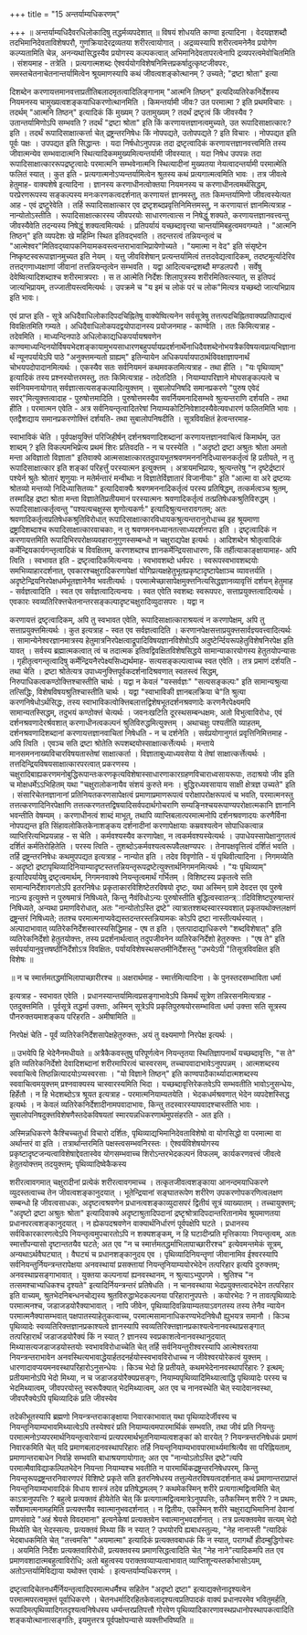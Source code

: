 +++
title = "15 अन्तर्याम्यधिकरणम्"

+++
॥ अन्तर्याम्यधिदैवरधिलोकादिषु तद्धर्मव्यपदेशात् ॥ विषयं शोधयति काण्वा इत्यादिना । वेदयज्ञशब्दौ तदभिमानिदेवताविशेषपरौ, गुणक्रियादेरद्रव्यतया शरीरत्वायोगात् । अद्रव्यस्यापि शरीरत्वमनेनैव प्रयोगेण कल्प्यतामिति चेन्न, अनन्यथासिद्धस्यैव प्रयोगस्य कल्पकत्वात् अभिमानिदेवतापरत्वेनापि द्रव्यपरत्वमेवोचितमिति । संशयमाह - तत्रेति । प्रत्यगात्मशब्दः ऐश्वर्ययोगविशेषनिमित्तप्रकर्षादुत्कृष्टजीवपरः, समस्तचेतनाचेतनान्तर्यामित्वेन श्रूयमाणस्यापि कथं जीवत्वशङ्कोत्थानम् ? उच्यते; "द्रष्टा श्रोता" इत्या

दिशब्देन करणायत्तमानवत्ताप्रतीतिबलादमृतत्वादिलिङ्गानाम् "आत्मनि तिष्ठन्" इत्यदिव्यतिरेकनिर्देशस्य नियमनस्य चामुख्यत्वशङ्कयाधिकरणोत्थानमिति । किमन्तर्यामी जीवः? उत परमात्मा ? इति प्रथमविचारः । तदर्थम् "आत्मनि तिष्ठन्" इत्यादिकं किं मुख्यम् ? उतामुख्यम् ? तदर्थं द्रष्टृत्वं किं जीवस्यैव ? उतान्तर्यामिणोऽपि सम्भवति ? तदर्थं "द्रष्टा श्रोता" इति किं करणायत्तज्ञानत्वमुच्यते, उत रूपादिसाक्षात्कारः? इति । तदर्थं रूपादिसाक्षात्कर्त्ता चेत् द्रष्ट्रन्तरनिषेधः किं नोपपद्यते, उतोपपद्यते ? इति विचारः । नोपपद्यत इति पूर्वः पक्षः । उपपद्यत इति सिद्धान्तः । यदा निर्षधोऽनुपपन्नः तदा द्रष्टृत्वादिकं करणायत्तज्ञानवत्त्वमिति तस्य जीवात्मन्येव सम्भवादात्मनि स्थित्यादिकममुख्यमित्यन्तर्यामी जीवस्यात् । यदा निषेध उपपन्नः तदा रूपादिसाक्षात्काररूपद्रष्टृत्वादेः परमात्मनि सम्भवेनात्मनि स्थित्यादीनां मुख्यतया नेयत्वादन्तर्यामी परमात्मेति फलितं स्यात् । कुत इति - प्रत्यगात्मनोऽप्यन्तर्यामित्वेन श्रुतस्य कथं प्रत्यगात्मत्वमिति भावः । तत्र जीवत्वे हेतुमाह- वाक्यशेषे इत्यादिना । ज्ञानस्य करणाधीनत्वोक्तया नियमनस्य च करणाधीनत्वमर्थसिद्धम्, परप्रेरणरूपस्य सङ्कल्पस्य मनःकरणकत्वदर्शनात् करणायत्तं ज्ञानमस्तु, ततः किमन्तर्यामिणो जीवत्वस्येत्यत आह - एवं द्रष्टुरेवेति । तर्हि रूपादिसाक्षात्कार एव द्रष्टृशब्दप्रवृत्तिनिमित्तमस्तु, न करणायात्तं ज्ञानमित्यत्राह - नान्योतोऽस्तीति । रूपादिसाक्षात्कारस्य जीवपरयोः साधारणत्वात्स न निषेद्धुं शक्यते, करणायत्तज्ञानवत्त्वन्तु जीवस्यैवेति तदन्यस्य निषेद्धुं शक्यत्वमित्यर्थः । प्रतिपर्यायं यच्छब्दावृत्त्या चान्तर्यामिबहुत्वमवगम्यते । "आत्मनि तिष्ठन्" इति व्यपदेशः खे महिम्नि स्थित इतिवद्भवति । तदन्तरत्वं तन्नियन्तृत्वं च "आत्मेश्वर"मितिवद्य्वापकनियामकवस्त्वन्तराभावाभिप्रायेणोच्यते । "यमात्मा न वेद" इति संसृष्टेन निष्कृष्टस्वरूपाज्ञानमुच्यत इति नेयम् । यत्तु जीवविशेषान् प्रत्यन्तर्यामित्वं तत्तदवेद्यत्वादिकम्, तदष्टमूर्त्यादेरिव तत्तद्गणाध्यक्षाणां जीवानां तत्तन्नियन्तृत्वेन सम्भवति । यद्वा आदित्यचन्द्रशब्दौ मण्डलपरौ । सर्वेषु देवेष्वित्यादिशब्दाश्च शरीरमात्रपराः । स त आत्मेति निर्देशः शिलापुत्रस्य शरीरमितिवत्स्यात्, स इतिपदं जात्यभिप्रायम्, तज्जातीयस्त्वमित्यर्थः । उपक्रमे च "य इमं च लोकं परं च लोक"मित्यत्र यच्छब्दो जात्यभिप्राय इति भावः।

एवं प्राप्त इति - सूत्रे अधिदैवाधिलोकादिपदचिह्नितेषु वाक्येष्वित्यनेन सर्वसूत्रेषु तत्तत्पदचिह्नितवाक्यप्रतिपाद्यत्वं विवक्षितमिति गम्यते । अधिदैवाधिलोकपदद्वयोपादानस्य प्रयोजनमाह - काण्वेति । ततः किमित्यत्राह - तदेवमिति । माध्यन्दिनपाठे अधिलोकाद्यधिकपर्यायश्रवणेन काण्वमाध्यन्दिनयोर्विषयभेदशङ्कायामुभयसाधारणबहुपर्यायप्रदर्शनार्थेनाधिदैवशब्देनोभयत्रैकविषयत्वप्रत्यभिज्ञानार्थं न्यूनपर्यायेऽपि पाठे "अनुक्त्तमन्यतो ग्राह्यम्" इतिन्यायेन अधिकपर्यायपाठार्थविवक्षाज्ञापनार्थं चोभयपदोपादानमित्यर्थः । एकस्यैव सतः सर्वनियमनं कथमवकतमित्यत्राह - तथा हीति । "यः पृथिव्याम्" इत्यादिकं तस्य प्रश्नस्योत्तरमस्तु, ततः किमित्यत्राह - तदेतदिति । नियाम्यापरिज्ञाने मोघसङ्कल्पत्वे च सर्वनियमनायोगात् सर्वज्ञात्सत्यसङ्कल्पादित्युक्त्तम् । सुबालोपनिषदि समानप्रकरणे "पुरुष एवेदं सवर्"मित्युक्त्तत्वादाह - पुरुषोत्तमादिति । पुरुषोत्तमस्यैव सवर्नियमनादिसम्भवे श्रुत्यन्तराणि दर्शयति - तथा हीति । परमात्मन एवेति - अत्र सर्वनियन्तृत्वादितरेषां नियाम्यकोटिनिवेशादस्यैवेत्यवधारणं फलितमिति भावः । एतद्वैशद्याय समानप्रकरणोक्त्तिं दर्शयति- तथा सुबालोपनिषदीति । सूत्रविवक्षितं हेत्वन्तरमाह-

स्वाभाविकं चेति । पूर्वपक्षयुक्त्तिं परिजिहीर्षन् दर्शनश्रवणादिशब्दानां करणायत्तज्ञानवाचित्वं किमार्थम्, उत शाब्दम् ? इति विकल्पमभिप्रेत्य प्रथमं शिरः प्रतिवदति - न च परस्येति । "अदृष्टो द्रष्टा अश्रुतः श्रोता अमतो मन्ता अविज्ञातो विज्ञाता" इतिवाक्ये आत्मसाक्षात्कारतदुपायभूतश्रवणमनननिदिध्यासनकर्तृत्वं हि प्रतीयते, न तु रूपादिसाक्षात्कार इति शङ्कां परिहर्त्तुं परस्यात्मन इत्युक्त्तम् । अत्रायमभिप्रायः, श्रुत्यन्तरेषु "न दृष्टेर्द्रष्टारं पश्येर्न श्रुतेः श्रोतारं शृणुयाः न मतेर्मन्तारं मन्वीथाः न विज्ञातेर्विज्ञातारं विजानीयाः" इति "आत्मा वा अरे द्रष्टव्यः श्रोतव्यो मन्तव्यो निदिध्यासितव्यः" इत्यादिवाक्यैः श्रवणमननादिकर्तृत्वं परस्य प्रतिषिद्धम्, तत्कर्मत्वञ्च श्रुतम्, तस्मादिह द्रष्टा श्रोता मन्ता विज्ञातेतिप्रतीयमानं परस्यात्मनः श्रवणादिकर्तृत्वं तत्प्रतिषेधकश्रुतिविरुद्धम् । रूपादिसाक्षात्कर्तृत्वन्तु "पश्यत्यचक्षुस्स शृणोत्यकर्णः" इत्यादिश्रुत्यन्तरावगतम्; अतः श्रवणादिकर्तृत्वप्रतिषेधकश्रुतिविरोधात् रूपादिसाक्षात्कारविधायकश्रुत्यन्तरानुरोधाच्च इह श्रूयमाणा द्रष्ट्रादिशब्दाश्च रूपादिसाक्षात्कारवाचकाः, न तु श्रवणमननध्यानतत्साध्यदर्शनपरा इति । द्रष्टृत्वादिकं न करणायत्तमिति रूपादिभिरपरोक्षव्यवहारानुगुणस्सम्बन्धो न चक्षुराद्यपेक्ष इत्यर्थः । आदिशब्देन श्रोतृत्वादिकं कर्मेन्द्रियकार्यगन्तृत्वादिकं च विवक्षितम्, करणशब्दश्च ज्ञानकर्मेन्द्रियसाधारणः, किं तर्हीत्याकाङ्क्षायामाह- अपि त्विति । स्वभावत इति - द्रष्टृत्वादिकमित्यन्वयः । स्वभावशब्दो धर्मपरः । स्वरूपस्वभावशब्दयोः समभिव्याहारदर्शनात्, एवकारश्चक्षुरादिकरणापेक्षां योगिप्रत्यक्षहेतुभूतप्रकृष्टादृष्टापेक्षाञ्च व्यावत्तर्यति । अदृष्टेन्द्रियनिरपेक्षधर्मभूतज्ञानेनैव भवतीत्यर्थः । परमात्मेच्छासापेक्षमुक्त्तनित्यसिद्धज्ञानव्यावृत्तिं दर्शयन् हेतुमाह - सर्वज्ञत्वादिति । स्वत एव सर्वज्ञत्वादित्यन्वयः । स्वत एवेति स्वशब्दः स्वरूपपरः, सत्ताप्रयुक्त्तत्वादित्यर्थः । एवकारः स्वव्यतिरिक्त्तचेतनान्तरसङ्कल्पादृष्टचक्षुरादिव्युदासपरः । यद्वा न

करणायत्तं द्रष्टृत्वादिकम्, अपि तु स्वभावत एवेति, रूपादिसाक्षात्काराश्रयत्वं न करणापेक्षम्, अपि तु सत्ताप्रयुक्त्तमित्यर्थः । कुत इत्यत्राह - स्वत एव सर्वज्ञत्वादिति । करणानपेक्षसत्ताप्रयुक्त्तसार्वज्ञ्यवत्त्वादित्यर्थः । सामान्येनेश्वरज्ञानमात्रस्य हेतुमात्रनिरपेक्षत्वाद्रूपादिविषयज्ञानविशेषोऽपि अदुष्टेर्न्दियरूपहेतुविशेषनिरपेक्ष इति यावत् । सर्वस्य ब्रह्मात्मकत्वात् त्वं च तदात्मक इतिवद्विवक्षितविशेषसिद्धये सामान्याकारयोगस्य हेतुतयोपन्यासः । गृहीतृत्वगन्तृत्वादिषु कर्मेन्द्रियनैरपेक्ष्यसिध्द्यर्थमाह- सत्यसङ्कल्पत्वाच्च स्वत एवेति । तत्र प्रमाणं दर्शयति - तथा चेति । द्रष्टा श्रोतेत्यत्र उपाध्यनुक्त्तिपूर्वकदर्शनादिश्रवणात् स्वतस्त्वं सिद्धम्, निरुपाधिकत्वकण्ठोक्त्तिश्चास्तीति चार्थः । यद्वा न केवलं "यस्सर्वज्ञः" "सत्यसङ्कल्पः" इति सामान्यश्रुत्या तत्सिद्धिः, विशेषविषयश्रुतिश्चास्तीति चार्थः । यद्वा "स्वाभाविकी ज्ञानबलक्रिया चे"ति श्रुत्या करणनिषेधोऽर्थसिद्धः, तस्य स्वाभाविकत्वोक्त्तिबलात्तद्विशेषभूतदर्शनश्रवणादेः करणनैरपेक्ष्यमपि सामान्यतस्सिद्धम्, तदुभयं कण्ठोक्त्तं चेत्यर्थः । जवनःखटिति दूरस्थसम्बन्धक्षमः, अतो विभुत्वाविरोधः, एवं दर्शनश्रवणादेरर्श्रवशात् करणाधीनत्वकल्पनं श्रुतिविरुद्धमित्युक्त्तम् । अथाचक्षुः पश्यतीति व्याहतम्, दर्शनश्रवणादिशब्दानां करणायत्तज्ञानवाचितां निषेधति - न च दर्शनेति । सर्वप्रयोगानुगतं प्रवृत्तिनिमित्तमाह - अपि त्विति । एवञ्च सति द्रष्टा श्रोतेति रूपशब्दयोस्साक्षात्कर्त्तेत्यर्थः । मन्ताये मानसमननाख्यविचारविषयतास्तेषां साक्षात्कर्ता । विज्ञाताबुध्याध्यवसेया ये तेषां साक्षात्कर्त्तेत्यर्थः । तत्तदिन्द्रियविषयसाक्षात्कारपरत्वात् प्रकरणस्य । चक्षुरादिबाह्यकरणमनोबुद्धिरूपान्तःकरणकृत्यविशेषास्साधारणाकारग्रहणविचाराध्वसायरूपाः, तदाश्रयो जीव इति च मोक्षधर्मेऽऽभिहितम् यथा "चक्षुरालोकनायैव संशयं कुरुते मनः । बुद्धिरध्यवसायाय साक्षी क्षेत्रज्ञ उच्यते" इति । संसारिचेतनज्ञानानां प्रतिनियतकरणसापेक्षत्वं प्रमाणाप्रमाणरूपत्वं परोक्षापरोक्षरूपत्वं च भवति, परमात्मनस्तु तत्तत्करणादिनिरपेक्षाणि तत्तत्करणतत्तद्विषयादिसर्वपदार्थगोचराणि सम्यङ्निश्चयरूपाण्यपरोक्षात्मकानि ज्ञानानि भवन्तीति वेषम्यम् । करणाधीनत्वं शाब्दं माभूत्, तथापि व्याप्तिबलात्परमात्मनोपि दर्शनश्रवणादयः करणैर्विना नोपपद्यन्त इति सिंहावलोकितकेनाशङ्कय दर्शनादीनां करणापेक्षायाः कम्रवश्यत्वेन सोपाधिकत्वान्न व्याप्तिरित्यभिप्रयन्नाह - स चेति । कर्मवश्यस्यैव करणापेक्षा, न त्वकर्मवश्यस्येत्यर्थः । उपाधेयस्सापेक्षानुगतत्वं दर्शितं कर्मतिरोहितेति । परस्य त्विति - तुशब्दोऽकर्मवश्यत्वरूपवैलक्षण्यपरः । तेनापक्षवृत्तित्वं दर्शितं भवति । तर्हि द्रष्ट्रन्तरनिषेधः कथमुपपद्यत इत्यत्राह - नान्योत इति । तदेव विवृणोति - यं पृथिवीत्यादिना । निगमय्येति - अदृष्टो द्रष्टापृथिव्यादिनियाम्यादृष्टस्तत्तन्नियन्तृरूपद्रष्टेत्युक्त्तार्थनिगमनमित्यर्थः । "यः पृथिव्याम्" इत्यादिपर्यायेषु द्रष्टृत्वमार्थम्, निगमनवाक्ये नियन्तृत्वमार्थं गर्भितम् । विशिष्टस्य प्रकृतत्वे सति सामान्यनिर्देशावगतोऽपि इतरनिषेधः प्रकृताकारविशिष्टेतरविषयो दृष्टः, यथा अस्मिन् ग्रामे देवदत्त एव पुरुषे नाऽन्य इत्युक्त्ते न पुरुषमात्रं निषिध्यते, किन्तु नैवंविधोऽन्यः पुरुषोस्तीति बुद्धित्वस्वातन्त्र्ादिविशिष्टपुरुषान्तरं निषिध्यते, अन्यथा प्रमाणविरोधात्, अतः "नान्योतोऽस्ति द्रष्टे" त्यात्रातश्शब्दस्वारस्यवशात् प्रकृतयथोक्त्तलक्षणं द्रष्ट्रन्तरं निषिध्यते; ततश्च परमात्मनाप्यवेद्यस्तदन्तरस्तन्नियामकः कोऽपि द्रष्टा नास्तीत्यर्थस्यात् । अल्पादाभावात् व्यतिरेकनिर्देशस्वारस्यसिद्धिमाह - एष त इति । एतत्पादाद्याधिकरणे "शब्दविशेषात्" इति व्यतिरेकनिर्देशो हेतुतयोक्त्तः, तस्य प्रदर्शनार्थत्वात् तदुपजीवनेन व्यतिरेकनिर्देशो हेतुरुक्त्तः । "एष ते" इति सर्वपर्यायानुवृत्तषष्ठीनिर्देशोऽत्र विवक्षितः, पर्यायविशेषस्थसप्तमीनिर्देशस्तु "उभयेऽपी "तिसूत्रविवक्षित इति विशेषः ॥

॥ न च स्मार्त्तमतद्धर्माभिलापाच्छारीरश्च ॥ अक्षरार्थमाह - स्मार्त्तमित्यादिना । के पुनस्तदसम्भाविता धर्मा

इत्यत्राह - स्वभावत एवेति । प्रधानस्यान्तर्यामित्वप्रसङ्गाभावेऽपि किमर्थं सूत्रेण तन्निरसनमित्यत्राह - एतदुक्त्तमिति । पूर्वसूत्रे तद्धर्मा उक्त्ताः, अस्मिन् सूत्रेऽपि प्रकृतिपुरुषयोरसम्भाविता धर्मा उक्त्ता सति सूत्रस्य पौनरुक्तयमाशङ्कय परिहरति - अमीषामिति ॥

निरपेक्षं चेति - पूर्वं व्यतिरेकनिर्देशसापेक्षहेतुरुक्त्तः, अयं तु वक्ष्यमाणो निरपेक्ष इत्यर्थः ।

॥ उभयेपि हि भेदेनैनमधीयते ॥ अत्रैकैकवस्तुषु परिपूर्णत्वेन नियन्तृतया स्थितिज्ञापनार्थं यच्छब्दावृत्तिः, "स ते" इति व्यतिरेकनिर्देशो देवादिशब्दानां शरीरमापिरत्वं चास्वरसम्, तच्चापवादाभावेऽनुपपन्नम् । आत्मशब्दस्य स्ववाचित्वे तिष्ठन्नित्यादयोऽप्यस्वरसाः । "यो विज्ञाने तिष्ठन्" इति काण्वपाठैकार्थ्यादात्मशब्दस्य स्ववाचित्वमयुक्त्तम् प्रश्नवाक्यस्य चास्वारस्यमिति भिदा । यच्छब्दावृत्तिरेकतवेऽपि सम्भवतीति भावोऽनुसन्धेयः, हिर्हेतौ । न हि भेदशब्दोऽत्र श्रूयत इत्यत्राह - परमात्मनियाम्यतयेति । भेदकधर्मश्रवणात् भेदेन व्यपदेशस्सिद्ध इत्यर्थः । न केवलं व्यतिरेकनिर्देशादीनामपवादाभावः, किन्तु तदस्वारस्यापवादश्चास्तीति भावः । सुबालोपनिषदुक्त्तविशेषणैस्तदेकविषयतां स्मारयन्नधिकरणार्थमुपसंहरति - अत इति ।

अस्मिन्नधिकरणे कैश्चिच्चतुर्धा विचारो दर्शितः, पृथिव्याद्यभिमानिदेवताविशेषो वा योगसिद्धो वा परमात्मा वा अर्थान्तरं वा इति । तत्रार्थान्तरमिति पक्षस्त्वसम्भवनिरस्तः । ऐश्वर्यविशेषयोगस्य प्रकृष्टादृष्टजन्यत्वाविशेषाद्देवतास्वेव योगसम्भवाच्च शिरोऽन्तरभेदकल्पनं विफलम्, कार्यकरणवत्त्वं जीवत्वे हेतुतयोक्त्तम् तदयुक्त्तम्; पृथिव्यादिष्वेकैकस्य

शरीरत्वावगमात् चक्षुरादीनां प्रत्येकं शरीरत्वावगमाच्च । तत्कृतजीवत्वशङ्काया आनन्दमयाधिकरणे व्युदस्तत्वाच्च तेन जीवत्वशङ्कानुदयात् । भूतेन्द्रियानां सङ्घातरूपेण शरीरेण उपकरणोपकरणित्वलक्षण सम्बन्धो हि जीवत्वसाधकः, अदृष्टत्वश्रवणेन प्रधानत्वशङ्काव्युदासपरं द्वितीयं सूत्रं व्याख्यातम् । तच्चायुक्त्तम्; "अदृष्टो द्रष्टा अश्रुतः श्रोता" इत्यादिवाक्ये अदृष्टाश्रुतादिपदानां द्रष्टृश्रोत्रादिपदान्तरितानामेव श्रूयमाणतया प्रधानपरत्वशङ्कानुदयात् । न ह्येकपदश्रवणेन वाक्यार्थनिर्धारणं पूर्वपक्षेपि घटते । प्रधानस्य सर्वविकारकारणत्वेऽपि नियन्तृत्वमुपचारतोऽपि न शक्यशङ्कम्, न हि घटादीन्प्रति मृत्तिकायाः नियन्तृत्वम्, अतः स्मार्त्तोपन्यासो दृष्टान्ततयैव घटते; अत एव "न च स्मार्त्तमतद्धर्माभिलापाच्छारीरश्च" इत्येवमन्तमेकं सूत्रम्, अन्यथाऽर्थवैघट्यात् । वैघट्यं च प्रधानशङ्कानुदय एव । पृथिव्यादिनियन्तॄणां जीवानामिव ईश्वरस्यापि सर्वनियन्तुर्नियन्त्रन्तरापेक्षया अनवस्थायां प्रसक्त्तायां नियन्तृनियाम्ययोरभेदेन तत्परिहार इत्यपि दुरुक्त्तम्; अनवस्थाप्रसङ्गाभावात् । युक्तया कल्पनायां ह्यनवस्थानम्, न श्रुत्याऽभ्युपगमे । श्रुतिश्च "न तत्समश्चाभ्यधिकश्च दृश्यते" इत्यादिर्नियन्त्रन्तरं प्रतिषेधति । न चानवस्थाया भेदप्रयुक्त्तत्वादभेदेन तत्परिहार इति वाच्यम्, श्रुतभेदनिबन्धनचोद्यस्य श्रुतविरुद्धाभेदकल्पनया परिहारानुपपत्तेः । कयोरभेदः ? न तावत्पृथिव्यादेः परमात्मनश्च, जडाजडयोरैक्याभावात् । नापि जीवेन, पृथिव्यादिवन्नियाम्यतयाऽवगतस्य तस्य तेनैव न्यायेन परमात्मनैक्यासम्भवात् पक्षपातस्याहेतुकत्वाच्च, परमात्मसामानाधिकरण्यभेदनिषेधौ ह्युभयत्र समानौ । किञ्च पृथिव्यादेः स्वव्यतिरिक्त्तज्ञानप्रकाश्यत्वे ज्ञानस्यापि स्वव्यतिरिक्त्तज्ञानप्रकाश्यत्वेनानवस्थाप्रसङ्गात् तत्परिहारार्थं जडाजडयोरैक्यं किं न स्यात् ? ज्ञानस्य स्वप्रकाशत्वेनानवस्थानुदयात् मिथ्यासत्यजडाजडयोस्तयोः स्वभावविरोधाच्चेति चेत् तर्हि सर्वनियन्तुरीश्वरस्यापि आत्मेश्वरतया नियन्त्रन्तराभावेन अनवस्थित्यभावाद्धेयार्हतदनर्हयोस्स्वभावविरोधाच्च न जीवेश्वरयोरेकत्वं युक्त्तम् । धारणादावप्ययमनवस्थापरिहारोऽनुसन्धेयः । किञ्च भेदो हि प्रतीयते, कथमभेदेनानवस्थापरिहारः ? इत्थम्; प्रतीयमानोऽपि भेदो मिथ्या, न च जडाजडयोरैक्यप्रसङ्गः, नियाम्यपृथिव्यादिमिथ्यात्वाद्धि पृथिव्यादेः परस्य च भेदमिथ्यात्वम्, जीवपरयोस्तु स्वरूपैक्यात् भेदमिथ्यात्वम्, अत एव च नानवस्थेति चेत् स्यादेवानवस्था, जीवपरैक्येऽपि पृथिव्यादिकं प्रति जीवस्येव

तदेकीभूतस्यापि ब्रह्मणो नियन्त्रन्तराकाङ्क्षाया निवारकाभावात् यथा पृथिव्यादेर्जीवस्य च नियन्तृनियाम्यभावमिथ्यात्वेऽपि तस्येश्वरं प्रति नियाम्यत्वमपारमार्थिकं सम्भवति, तथा जीवं प्रति नियन्तुः परमात्मनोऽप्यपरमार्थनियन्तृत्वारेवान्यं प्रत्यपरमार्थभूतनियाम्यत्वशङ्कां को वारयेत् ? नियन्त्रन्तरनिषेधकं प्रमाणं निवारकमिति चेत् यदि प्रमाणबलादनवस्थापरिहारः तर्हि नियन्तृनियाम्यभावपारमार्थ्यमाश्रित्यैव सा परिह्नियताम्, प्रमाणान्तराबाधेन निर्वाहे सम्भवति बाधाश्रयणायोगात्; अत एव "नान्योऽतोऽस्ति द्रष्टे"त्यपि परमात्मैवाविद्याकल्पितभेदेन नियन्ता नियाम्यश्च भवतीति न पारमार्थिकद्रष्ट्रन्तरनिषेधपरम्, किन्तु नियन्तृरूपद्रष्ट्रन्तरनिवारणपरं विशिष्टे प्रकृते सति इतरनिषेधस्य तत्तुल्येतरविषयत्वदर्शनात् कथं प्रमाणान्तराप्राप्तं नियन्तृनियाम्यभावादिकं विधाय शास्त्रं तदेव प्रतिषेद्धमलम् ? कथमेकस्मिन् शरीरे प्रत्यगात्मद्वित्वमिति चेत् काऽत्रानुपपत्तिः ? बहुत्वे प्रत्यक्तवं हीयेतेति चेत् किं प्रत्यगात्मद्वित्वमात्रेऽनुपपत्तिः, उतैकस्मिन् शरीरे ? न प्रथमः, सर्वेषामात्मनामहमिति प्रत्यक्त्तयैव स्वात्मानुभवदर्शनात् । न द्वितीयः, एकस्मिन् शरीरे चक्षुराद्यभिमानिनां देवानां प्राणसंवादे "अहं श्रेयसे विवदमाना" इत्यनेकेषां प्रत्यक्तवेन स्वात्मानुभवदर्शनात् । तत्र प्रत्यक्तवमेव सत्यम् भेदो मिथ्येति चेत् भेदस्सत्यः, प्रत्यक्तवं मिथ्या किं न स्यात् ? उभयोरपि ह्यबाधस्तुल्यः, "नेह नानास्ती "त्यादिकं भेदबाधकमिति चेत् "तत्त्वमसि" "अयमात्मा" इत्यादिकं प्रत्यक्तवबाधकं किं न स्यात्, परागर्थो हीदम्बुद्धिगोचरः । अयमिति निर्देशः प्रत्यक्तवाविरोधी, प्रत्यक्तवस्य प्रमाणसिद्धत्वादिति चेत् "नेह नाने"त्यादिकमपि तत एव प्रमाणवशादात्मबहुत्वाविरोधि; अतो बहुत्वस्य पराक्तवव्याप्यत्वाभावात् व्याप्तिशून्यस्तर्काभासोऽयम्, अतोऽन्तर्यामिविद्याया यथोक्त्त एवार्थः । इत्यन्तर्याम्यधिकरणम् ।

द्रष्टृत्वादिचेतनधर्मैर्नियन्तृत्वादिपरमात्मधर्मैश्च सहितेन "अदृष्टो द्रष्टा" इत्याद्यक्त्तेनादृश्यत्वेन परमात्मपरत्वमुक्त्तं पूर्वाधिकरणे । चेतनधर्मादिरहितकेवलादृश्यत्वप्रतिपादकं वाक्यं प्रधानपरमेव भवितुमर्हति, रूपादिमत्पृथिव्यादिगतदृश्यत्वनिषेधस्य धर्म्यन्तरप्रतिपत्तौ गोरवेण पृथिव्यादिकारणावस्थप्रधानोपस्थापकत्वादिति शङ्कयोत्थानात्सङ्गतिः, इयमुत्तरत्र पूर्वपक्षोपन्यासे व्यक्त्तीभविष्यति ॥

